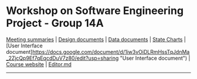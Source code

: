 # Workshop on Software Engineering Project - Group 14A

[Meeting summaries](https://docs.google.com/document/d/1M502Vx5TxuQTj16r9w04SnjAGN6pvzvBHm3LmCXldtg/edit?usp=sharing "Meeting summaries") | [Design documents](https://docs.google.com/document/d/11Ss6_judht9GdxOtThkqoeHSnHHVwOaFPSBxoLhgcpI/edit?usp=sharing "Design documents") | 
[Data documents](https://docs.google.com/document/d/1UVsgC47uSvbf2bAviE3i_3NVTepYDGI39rVhpnGLN8g/edit?usp=sharing "Data Load documents") |
[State Charts](https://docs.google.com/document/d/16faDfjXgsPIPIJHhf8jH1SCpbIS6tBqh7ewf-GgDuVk/edit?usp=sharing "State Charts Documents") |
[User Interface document]https://docs.google.com/document/d/1iw3vOiDLRmHssTqJdnMa_2ZjcQp9Ef7qEqcdDuV7z80/edit?usp=sharing "User Interface document") |
[Course website](https://www.cs.bgu.ac.il/~wsep202/Main "Course website") | [Editor.md](https://pandao.github.io/editor.md/en.html "Editor.md")


------------
